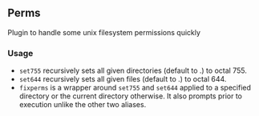## Perms

Plugin to handle some unix filesystem permissions quickly

### Usage

* `set755` recursively sets all given directories (default to .) to octal 755.
* `set644` recursively sets all given files (default to .) to octal 644.
* `fixperms` is a wrapper around `set755` and `set644` applied to a specified directory or the current directory otherwise. It also prompts prior to execution unlike the other two  aliases.
